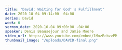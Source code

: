 ```yaml
---
title: 'David: Waiting for God''s Fulfillment'
date: 2020-10-04 09:14:00 -04:00
series: David
week: 6
sermon_date: 2020-10-04 09:00:00 -04:00
speaker: Denis Beausejour and Jamie Moore
video_url: https://www.youtube.com/embed/lMozRebzvPM
thumbnail_image: "/uploads/DAVID-final.png"
---
```


